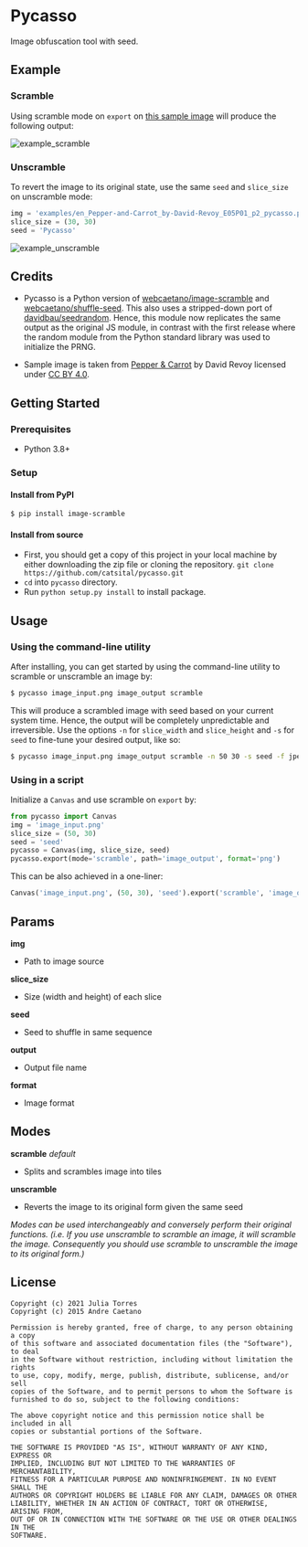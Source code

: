 # Pycasso

Image obfuscation tool with seed.

## Example

### Scramble

Using scramble mode on `export` on [this sample image](./examples/en_Pepper-and-Carrot_by-David-Revoy_E05P01_p2.png) will produce the following output:

![example_scramble](./examples/v1.0.0/en_Pepper-and-Carrot_by-David-Revoy_E05P01_p2_v1.0.0-prng.png)

### Unscramble

To revert the image to its original state, use the same `seed` and `slice_size` on unscramble mode:

```python
img = 'examples/en_Pepper-and-Carrot_by-David-Revoy_E05P01_p2_pycasso.png'
slice_size = (30, 30)
seed = 'Pycasso'
```

![example_unscramble](./examples/v1.0.0/en_Pepper-and-Carrot_by-David-Revoy_E05P01_p2_v1.0.0-prng-unscramble.png)

## Credits

* Pycasso is a Python version of [webcaetano/image-scramble](https://github.com/webcaetano/image-scramble) and [webcaetano/shuffle-seed](https://github.com/webcaetano/shuffle-seed). This also uses a stripped-down port of [davidbau/seedrandom](https://github.com/davidbau/seedrandom). Hence, this module now replicates the same output as the original JS module, in contrast with the first release where the random module from the Python standard library was used to initialize the PRNG.

* Sample image is taken from [Pepper & Carrot](https://peppercarrot.com/) by David Revoy licensed under [CC BY 4.0](https://www.peppercarrot.com/en/license/index.html).

## Getting Started

### Prerequisites
* Python 3.8+

### Setup

#### Install from PyPI

```bash
$ pip install image-scramble
```

#### Install from source

*  First, you should get a copy of this project in your local machine by either downloading the zip file or cloning the repository. `git clone https://github.com/catsital/pycasso.git`
* `cd` into `pycasso` directory.
* Run `python setup.py install` to install package.

## Usage

### Using the command-line utility

After installing, you can get started by using the command-line utility to scramble or unscramble an image by:

```bash
$ pycasso image_input.png image_output scramble
```
This will produce a scrambled image with seed based on your current system time. Hence, the output will be completely unpredictable and irreversible. Use the options `-n` for `slice_width` and `slice_height` and `-s` for `seed` to fine-tune your desired output, like so:

```bash
$ pycasso image_input.png image_output scramble -n 50 30 -s seed -f jpeg
```

### Using in a script

Initialize a `Canvas` and use scramble on `export` by:

```python
from pycasso import Canvas
img = 'image_input.png'
slice_size = (50, 30)
seed = 'seed'
pycasso = Canvas(img, slice_size, seed)
pycasso.export(mode='scramble', path='image_output', format='png')
```

This can be also achieved in a one-liner:

```python
Canvas('image_input.png', (50, 30), 'seed').export('scramble', 'image_output', 'png')
```

## Params

**img**
* Path to image source

**slice_size**
* Size (width and height) of each slice

**seed**
* Seed to shuffle in same sequence

**output**
* Output file name

**format**
* Image format

## Modes

**scramble** *default*
* Splits and scrambles image into tiles

**unscramble**
* Reverts the image to its original form given the same seed

*Modes can be used interchangeably and conversely perform their original functions. (i.e. If you use unscramble to scramble an image, it will scramble the image. Consequently you should use scramble to unscramble the image to its original form.)*

## License

```
Copyright (c) 2021 Julia Torres
Copyright (c) 2015 Andre Caetano

Permission is hereby granted, free of charge, to any person obtaining a copy
of this software and associated documentation files (the "Software"), to deal
in the Software without restriction, including without limitation the rights
to use, copy, modify, merge, publish, distribute, sublicense, and/or sell
copies of the Software, and to permit persons to whom the Software is
furnished to do so, subject to the following conditions:

The above copyright notice and this permission notice shall be included in all
copies or substantial portions of the Software.

THE SOFTWARE IS PROVIDED "AS IS", WITHOUT WARRANTY OF ANY KIND, EXPRESS OR
IMPLIED, INCLUDING BUT NOT LIMITED TO THE WARRANTIES OF MERCHANTABILITY,
FITNESS FOR A PARTICULAR PURPOSE AND NONINFRINGEMENT. IN NO EVENT SHALL THE
AUTHORS OR COPYRIGHT HOLDERS BE LIABLE FOR ANY CLAIM, DAMAGES OR OTHER
LIABILITY, WHETHER IN AN ACTION OF CONTRACT, TORT OR OTHERWISE, ARISING FROM,
OUT OF OR IN CONNECTION WITH THE SOFTWARE OR THE USE OR OTHER DEALINGS IN THE
SOFTWARE.
```
